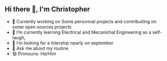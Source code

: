 ## Hi there 👋, I'm Christopher

- 🔭 Currently working on
  Some personnal projects and contribuiting on some open sources projects  
- 🌱 I’m currently learning
  Electrical and Mecanichal Engineering as a self-taugh, 
- 🤔 I’m looking for a intership nearly on september  
- 💬 Ask me about my routine
- 😄 Pronouns: He/Him


<!--
**bongende/bongende** is a ✨ _special_ ✨ repository because its `README.md` (this file) appears on your GitHub profile.

Here are some ideas to get you started:

- 🔭 I’m currently working on ...
- 🌱 I’m currently learning ...
- 👯 I’m looking to collaborate on ...
- 🤔 I’m looking for help with ...
- 💬 Ask me about ...
- 📫 How to reach me: ...
- 😄 Pronouns: ...
- ⚡ Fun fact: ...
-->
